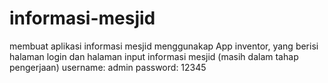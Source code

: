 # informasi-mesjid
membuat aplikasi informasi mesjid menggunakap App inventor, yang berisi halaman login dan halaman input informasi mesjid (masih dalam tahap pengerjaan) username: admin password: 12345
